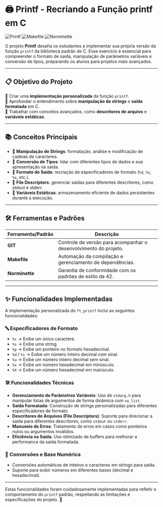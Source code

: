 # 🖨️ Printf - Recriando a Função printf em C

![Printf](https://img.shields.io/badge/Language-C-blue) ![Makefile](https://img.shields.io/badge/Tool-Makefile-yellow) ![Norminette](https://img.shields.io/badge/Style-Norminette-green)

O projeto **Printf** desafia os estudantes a implementar sua própria versão da função `printf` da biblioteca padrão de C. Esse exercício é essencial para compreender o formato de saída, manipulação de parâmetros variáveis e conversão de tipos, preparando os alunos para projetos mais avançados.

---

## 📋 Objetivo do Projeto

🔹 Criar uma **implementação personalizada** da função `printf`.  
🔹 Aprofundar o entendimento sobre **manipulação de strings** e **saída formatada** em C.  
🔹 Trabalhar com conceitos avançados, como **descritores de arquivo** e **variáveis estáticas**.

---

## 📚 Conceitos Principais

- 🧵 **Manipulação de Strings**: formatação, análise e modificação de cadeias de caracteres.
- 🔄 **Conversão de Tipos**: lidar com diferentes tipos de dados e sua apresentação na saída.
- 📜 **Formato de Saída**: recriação de especificadores de formato (`%d`, `%s`, `%x`, etc.).
- 📂 **File Descriptors**: gerenciar saídas para diferentes descritores, como stdout e stderr.
- 📌 **Variáveis Estáticas**: armazenamento eficiente de dados persistentes durante a execução.

---

## 🛠️ Ferramentas e Padrões

| Ferramenta/Padrão      | Descrição                                               |
|-------------------------|-------------------------------------------------------|
| **GIT**                | Controle de versão para acompanhar o desenvolvimento do projeto. |
| **Makefile**           | Automação da compilação e gerenciamento de dependências. |
| **Norminette**         | Garantia de conformidade com os padrões de estilo da 42. |

---
## ✨ Funcionalidades Implementadas

A implementação personalizada do `ft_printf` inclui as seguintes funcionalidades:

### 🔤 Especificadores de Formato
- `%c` → Exibe um único caractere.  
- `%s` → Exibe uma string.  
- `%p` → Exibe um ponteiro no formato hexadecimal.  
- `%d` / `%i` → Exibe um número inteiro decimal com sinal.  
- `%u` → Exibe um número inteiro decimal sem sinal.  
- `%x` → Exibe um número hexadecimal em minúsculo.  
- `%X` → Exibe um número hexadecimal em maiúsculo.

### 🛠️ Funcionalidades Técnicas
- **Gerenciamento de Parâmetros Variáveis**: Uso de `stdarg.h` para manipular listas de argumentos de forma dinâmica com `va_list`.  
- **Saída Formatada**: Construção de strings personalizadas para diferentes especificadores de formato.  
- **Descritores de Arquivos (File Descriptors)**: Suporte para direcionar a saída para diferentes descritores, como `stdout` ou `stderr`.  
- **Manuseio de Erros**: Tratamento de erros em casos como ponteiros nulos ou argumentos inválidos.  
- **Eficiência na Saída**: Uso otimizado de buffers para melhorar a performance da saída formatada.

### 🔄 Conversões e Base Numérica
- Conversões automáticas de inteiros e caracteres em strings para saída.  
- Suporte para exibir números em diferentes bases (decimal e hexadecimal).  

---

Estas funcionalidades foram cuidadosamente implementadas para refletir o comportamento do `printf` padrão, respeitando as limitações e especificações do projeto. 🚀
